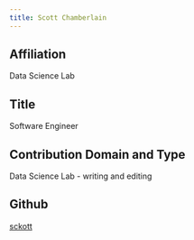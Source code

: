 ```yaml
---
title: Scott Chamberlain
---
```

## Affiliation
Data Science Lab 


## Title
Software Engineer


## Contribution Domain and Type

Data Science Lab - writing and editing


## Github

[sckott](https://github.com/sckott)
